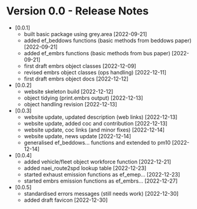 # Version 0.0 - Release Notes

* [0.0.1] 
    * built basic package using grey.area [2022-09-21]
    * added ef_beddows functions (basic methods from beddows paper) [2022-09-21]
    * added ef_embrs functions (basic methods from bus paper) [2022-09-21]
    * first draft embrs object classes [2022-12-09]
    * revised embrs object classes (ops handling) [2022-12-11]
    * first draft embrs object docs [2022-12-12]
* [0.0.2]
    * website skeleton build [2022-12-12]
    * object tidying (print.embrs output) [2022-12-13]
    * object handling revision [2022-12-13]
* [0.0.3]
    * website update, updated description (web links) [2022-12-13]
    * website update, added coc and contribution [2022-12-13]
    * website update, coc links (and minor fixes) [2022-12-14]
    * website update, news update [2022-12-14]
    * generalised ef_beddows... functions and extended to pm10 [2022-12-14] 
* [0.0.4]
    * added vehicle/fleet object workforce function [2022-12-21]
    * added naei_route2spd lookup table [2022-12-23]
    * started exhaust emission functions as ef_emep... [2022-12-23]
    * started embrs emission functions as ef_embrs... [2022-12-27]
* [0.0.5]
    * standardised errors messages (still needs work) [2022-12-30]
    * added draft favicon [2022-12-30]
    

